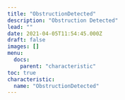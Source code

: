 ```yaml
---
title: "ObstructionDetected"
description: "Obstruction Detected"
lead: ""
date: 2021-04-05T11:54:45.000Z
draft: false
images: []
menu:
  docs:
    parent: "characteristic"
toc: true
characteristic:
  name: "ObstructionDetected"
---
```

